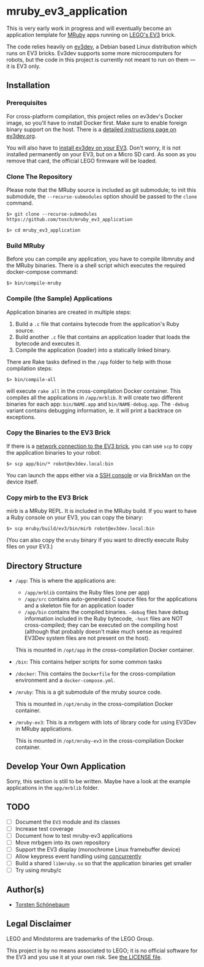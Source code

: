 # mruby_ev3_application

This is very early work in progress and will eventually become an application template for [MRuby](https://mruby.org)
apps running on [LEGO's EV3](https://education.lego.com/en-gb/product/mindstorms-ev3) brick.

The code relies heavily on [ev3dev](https://www.ev3dev.org/), a Debian based Linux distribution which runs on EV3
bricks. Ev3dev supports some more microcomputers for robots, but the code in this project is currently not meant to run
on them — it is EV3 only.

## Installation

### Prerequisites

For cross-platform compilation, this project relies on ev3dev's Docker image, so you'll have to install Docker first.
Make sure to enable foreign binary support on the host. There is a
[detailed instructions page on ev3dev.org](https://www.ev3dev.org/docs/tutorials/using-docker-to-cross-compile/).

You will also have to [install ev3dev on your EV3](https://www.ev3dev.org/docs/getting-started/). Don't worry, it is
not installed permanently on your EV3, but on a Micro SD card. As soon as you remove that card, the official LEGO
firmware will be loaded.

### Clone The Repository

Please note that the MRuby source is included as git submodule; to init this submodule, the `--recurse-submodules`
option should be passed to the `clone` command.

    $> git clone --recurse-submodules https://github.com/tosch/mruby_ev3_application

    $> cd mruby_ev3_application

### Build MRuby

Before you can compile any application, you have to compile libmruby and the MRuby binaries. There is a shell script
which executes the required docker-compose command:

    $> bin/compile-mruby

### Compile (the Sample) Applications

Application binaries are created in multiple steps:
1. Build a `.c` file that contains bytecode from the application's Ruby source.
2. Build another `.c` file that contains an application loader that loads the bytecode and executes it.
3. Compile the application (loader) into a statically linked binary.

There are Rake tasks defined in the `/app` folder to help with those compilation steps:

    $> bin/compile-all

will execute `rake all` in the cross-compilation Docker container. This compiles all the applications in `/app/mrblib`.
It will create two different binaries for each app: `bin/NAME.app` and `bin/NAME-debug.app`. The `-debug` variant
contains debugging information, ie. it will print a backtrace on exceptions.

### Copy the Binaries to the EV3 Brick

If there is a [network connection to the EV3 brick](https://www.ev3dev.org/docs/networking/), you can use `scp` to copy
the application binaries to your robot:

    $> scp app/bin/* robot@ev3dev.local:bin

You can launch the apps either via a
[SSH console](https://www.ev3dev.org/docs/tutorials/connecting-to-ev3dev-with-ssh/) or via BrickMan on the device
itself.

### Copy mirb to the EV3 Brick

mirb is a MRuby REPL. It is included in the MRuby build. If you want to have a Ruby console on your EV3, you can copy
the binary:

    $> scp mruby/build/ev3/bin/mirb robot@ev3dev.local:bin

(You can also copy the `mruby` binary if you want to directly execute Ruby files on your EV3.)

## Directory Structure

* `/app`: This is where the applications are:
  - `/app/mrblib` contains the Ruby files (one per app)
  - `/app/src` contains auto-generated C source files for the applications and a skeleton file for an application
    loader
  - `/app/bin` contains the compiled binaries. `-debug` files have debug information included in the Ruby bytecode,
    `-host` files are NOT cross-compiled; they can be executed on the compiling host (although that probably doesn't
    make much sense as required EV3Dev system files are not present on the host).

  This is mounted in `/opt/app` in the cross-compilation Docker container.
* `/bin`: This contains helper scripts for some common tasks
* `/docker`: This contains the `Dockerfile` for the cross-compilation environment and a `docker-compose.yml`.
* `/mruby`: This is a git submodule of the mruby source code.

  This is mounted in `/opt/mruby` in the cross-compilation Docker container.
* `/mruby-ev3`: This is a mrbgem with lots of library code for using EV3Dev in MRuby applications.

  This is mounted in `/opt/mruby-ev3` in the cross-compilation Docker container.

## Develop Your Own Application

Sorry, this section is still to be written. Maybe have a look at the example applications in the `app/mrblib` folder.

## TODO

* [ ] Document the `EV3` module and its classes
* [ ] Increase test coverage
* [ ] Document how to test mruby-ev3 applications
* [ ] Move mrbgem into its own repository
* [ ] Support the EV3 display (monochrome Linux framebuffer device)
* [ ] Allow keypress event handling using [concurrently](https://github.com/christopheraue/m-ruby-concurrently)
* [ ] Build a shared `libmruby.so` so that the application binaries get smaller
* [ ] Try using mruby/c

## Author(s)

* [Torsten Schönebaum](https://github.com/tosch)

## Legal Disclaimer

LEGO and Mindstorms are trademarks of the LEGO Group.

This project is by no means associated to LEGO; it is no official software for the EV3 and you use it at your own risk.
See [the LICENSE file](./LICENSE).
